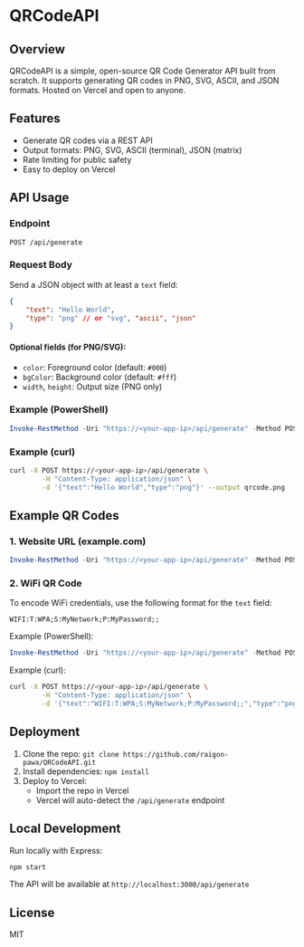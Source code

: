 # QRCodeAPI

## Overview
QRCodeAPI is a simple, open-source QR Code Generator API built from scratch. It supports generating QR codes in PNG, SVG, ASCII, and JSON formats. Hosted on Vercel and open to anyone.

## Features
- Generate QR codes via a REST API
- Output formats: PNG, SVG, ASCII (terminal), JSON (matrix)
- Rate limiting for public safety
- Easy to deploy on Vercel

## API Usage

### Endpoint
`POST /api/generate`

### Request Body
Send a JSON object with at least a `text` field:

```json
{
	"text": "Hello World",
	"type": "png" // or "svg", "ascii", "json"
}
```

#### Optional fields (for PNG/SVG):
- `color`: Foreground color (default: `#000`)
- `bgColor`: Background color (default: `#fff`)
- `width`, `height`: Output size (PNG only)

### Example (PowerShell)
```powershell
Invoke-RestMethod -Uri "https://<your-app-ip>/api/generate" -Method POST -ContentType "application/json" -Body '{"text":"Hello World","type":"svg"}'
```

### Example (curl)
```sh
curl -X POST https://<your-app-ip>/api/generate \
		-H "Content-Type: application/json" \
		-d '{"text":"Hello World","type":"png"}' --output qrcode.png
```

## Example QR Codes

### 1. Website URL (example.com)
```powershell
Invoke-RestMethod -Uri "https://<your-app-ip>/api/generate" -Method POST -ContentType "application/json" -Body '{"text":"https://example.com","type":"png"}' --OutFile "example_com.png"
```

### 2. WiFi QR Code
To encode WiFi credentials, use the following format for the `text` field:

```
WIFI:T:WPA;S:MyNetwork;P:MyPassword;;
```

Example (PowerShell):
```powershell
Invoke-RestMethod -Uri "https://<your-app-ip>/api/generate" -Method POST -ContentType "application/json" -Body '{"text":"WIFI:T:WPA;S:MyNetwork;P:MyPassword;;","type":"svg"}' > wifi_qr.svg
```

Example (curl):
```sh
curl -X POST https://<your-app-ip>/api/generate \
		-H "Content-Type: application/json" \
		-d '{"text":"WIFI:T:WPA;S:MyNetwork;P:MyPassword;;","type":"png"}' --output wifi_qr.png
```

## Deployment

1. Clone the repo: `git clone https://github.com/raigon-pawa/QRCodeAPI.git`
2. Install dependencies: `npm install`
3. Deploy to Vercel:
	 - Import the repo in Vercel
	 - Vercel will auto-detect the `/api/generate` endpoint

## Local Development

Run locally with Express:
```sh
npm start
```
The API will be available at `http://localhost:3000/api/generate`

## License
MIT
